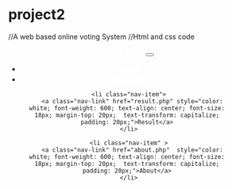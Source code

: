 # project2
//A web based online voting System
//Html and css code
<!DOCTYPE html>
<html lang="en">
<head>
  <meta charset="UTF-8">
  <meta name="viewport" content="width=device-width, initial-scale=1.0">
  <title></title>
   <!-- Required meta tags -->
 <meta charset="utf-8">
 <meta name="viewport" content="width=device-width, initial-scale=1, shrink-to-fit=no">

 <link href="https://fonts.googleapis.com/css2?family=Poppins&display=swap" rel="stylesheet">


 <!-- Bootstrap CSS -->
 <link rel="stylesheet" href="css/bootstrap.min.css">
 <link rel="stylesheet" href="css/style.css">
 <link rel="stylesheet" href="https://stackpath.bootstrapcdn.com/font-awesome/4.7.0/css/font-awesome.min.css">
 
</head>
<body>
<div class="container-fluid" id="cont-3">
<header id="nav-bar">
<nav class="navbar navbar-expand-lg navbar-light bg-dark">
 <a class="navbar-brand" href=index.html  style="color: white; font-weight: 600; margin-top: 15px;">GO VOTE</a>
 <button class="navbar-toggler" type="button" data-toggle="collapse" data-target="#navbarNav" aria-controls="navbarNav" aria-expanded="false" aria-label="Toggle navigation">
   <span class="navbar-toggler-icon" style="color: white;"></span>
 </button>
 <div class="collapse navbar-collapse" id="navbarNav">
   <ul class="navbar-nav ml-auto animate_animated animate_bounceInDown" style="padding-right: 50px;">
     <li class="nav-item" >
       <a class="nav-link" href="index.html" style="color:white; font-weight: 600; text-align: center; font-size: 18px; margin-top: 20px;  text-transform: capitalize; padding: 20px;">Home</a>
     </li>
     <li class="nav-item" >
       <a class="nav-link" href="year.php"  style="color: white; font-weight: 600; text-align: center; font-size: 18px; margin-top: 20px;  text-transform: capitalize; padding: 20px;">Candidate</a>
     </li>
   
     <li class="nav-item">
       <a class="nav-link" href="result.php" style="color: white; font-weight: 600; text-align: center; font-size: 18px; margin-top: 20px;  text-transform: capitalize; padding: 20px;">Result</a>
     </li>
   
     <li class="nav-item" >
       <a class="nav-link" href="about.php"  style="color: white; font-weight: 600; text-align: center; font-size: 18px; margin-top: 20px;  text-transform: capitalize; padding: 20px;">About</a>
     </li>
   
   </ul>
 </div>
</nav>
</header>
<script src="js/jquery-3.2.1.slim.min.js"></script>
    <script src="js/popper.min.js"></script>    
    <script src="js/bootstrap.min.js"></script>  
</body>
</html>
